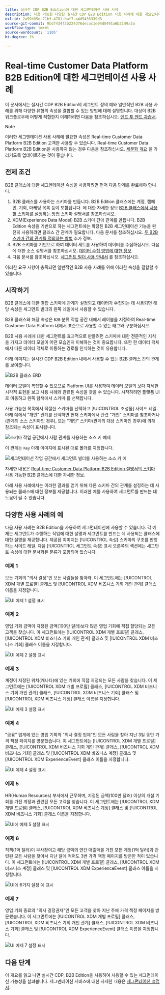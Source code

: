 ```yaml
---
title: 실시간 CDP B2B Edition에 대한 세그먼테이션 사용 사례
description: 사용 가능한 다양한 실시간 CDP B2B Edition 사용 사례에 대한 개요입니다.
exl-id: 2a99b85e-71b3-4781-baf7-a4d5436339d3
source-git-commit: 9bd7434f2b224d76decac1e04d8491a6b3149a3a
workflow-type: tm+mt
source-wordcount: '1105'
ht-degree: 1%

---
```


# Real-time Customer Data Platform B2B Edition에 대한 세그먼테이션 사용 사례

이 문서에서는 실시간 CDP B2B Edition의 세그먼트 정의 예와 일반적인 B2B 사용 사례를 위해 다양한 유형의 속성을 결합할 수 있는 방법에 대해 설명합니다. 대상이 B2B 워크플로우에 어떻게 적합한지 이해하려면 다음을 참조하십시오. [엔드 투 엔드 자습서](../b2b-tutorial.md#create-a-segment-to-evaluate-your-data).

>[!NOTE]
>
>이러한 세그멘테이션 사용 사례에 필요한 속성은 Real-time Customer Data Platform B2B Edition 고객만 사용할 수 있습니다. Real-time Customer Data Platform B2B Edition을 사용하지 않는 경우 다음을 참조하십시오. [세분화 개요](./segmentation-overview.md) 을 가리키도록 업데이트하는 것이 좋습니다.

## 전제 조건

B2B 클래스에 대한 세그멘테이션 속성을 사용하려면 먼저 다음 단계를 완료해야 합니다.

1. B2B 클래스를 사용하는 스키마를 만듭니다. B2B Edition 클래스에는 계정, 캠페인, 기회, 마케팅 목록 등이 포함됩니다. 에 대한 자세한 정보 [B2B 클래스에서 사용할 스키마를 설정하는 방법](../schemas/b2b.md) 스키마 설명서를 참조하십시오.
1. XDM(Experience Data Model) B2B 스키마 간에 관계를 만듭니다. B2B Edition 속성을 기반으로 하는 세그먼트에는 확장된 B2B 세그먼테이션 기능을 완전히 사용하려면 클래스 간 관계가 필요합니다. 다음 문서를 참조하십시오. [두 B2B 스키마 간의 관계를 정의하는 방법](../../xdm/tutorials/relationship-b2b.md) 추가 정보.
1. B2B 스키마를 기반으로 하여 데이터 세트를 사용하여 데이터를 수집하십시오. 다음에 대한 소스 설명서를 참조하십시오. [데이터 수집 방법에 대한 정보](../../sources/connectors/adobe-applications/marketo/marketo.md).
1. 다음 문서를 참조하십시오. [세그먼트 빌더 사용 안내서](../../segmentation/ui/segment-builder.md) 를 참조하십시오.

이러한 요구 사항이 충족되면 일반적인 B2B 사용 사례를 위해 이러한 속성을 결합할 수 있습니다.

## 시작하기

B2B 클래스에 대한 결합 스키마에 관계가 설정되고 데이터가 수집되는 데 사용되면 해당 속성은 세그먼트 빌더의 왼쪽 레일에서 사용할 수 있습니다.

B2B 클래스와 해당 속성은 `B2B` 분류 작업 공간 내에서 레이블을 지정하여 Real-time Customer Data Platform 내에서 표준으로 사용할 수 있는 태그와 구분하십시오.

B2B 사용 사례에 대한 세그먼트를 효과적으로 만들려면 스키마에 대한 전문적인 지식을 가지고 데이터 모델이 어떤 모습인지 이해하는 것이 중요합니다. 또한 한 데이터 객체에서 다른 데이터 객체로 이동하는 경로를 인식하는 것이 유용합니다.

아래 이미지는 실시간 CDP B2B Edition 내에서 사용할 수 있는 B2B 클래스 간의 관계를 보여줍니다.

![B2B 클래스 ERD](../assets/segmentation/b2b-classes.png)

데이터 모델이 복잡할 수 있으므로 Platform UI를 사용하여 데이터 모델의 보다 자세한 시각적 표현을 보고 사용 사례와 관련된 속성을 찾을 수 있습니다. 시작하려면 플랫폼 UI로 이동하고 왼쪽 탐색에서 스키마 를 선택합니다.

사용 가능한 목록에서 적절한 스키마를 선택하고 [!UICONTROL 조성물] 사이드 레일. 아래 예에서 &quot;개인&quot; 관계를 선택하면 현재 스키마에서 관련 &quot;개인&quot; 스키마를 참조하거나(관계의 소스 스키마인 경우), 또는 &quot;개인&quot; 스키마(관계의 대상 스키마인 경우)에 의해 참조되는 속성이 표시됩니다.

![스키마 작업 공간에서 사람 관계를 사용하는 소스 키 예제](../assets/segmentation/source-key-schema-relationship-example.png)

이 관계는 `Key` 아래 이미지에 표시된 대로 폴더를 지정합니다.

![세그먼테이션 작업 공간에서 세그먼트 빌더를 사용하는 소스 키 예](../assets/segmentation/source-key-segmentation-example.png)

자세한 내용은 [Real-time Customer Data Platform B2B Edition 설명서의 스키마](../schemas/b2b.md) 사용 가능한 B2B 클래스에 대한 자세한 정보.

아래 사용 사례에서는 이러한 결과를 얻기 위해 다른 스키마 간의 관계를 설정하는 데 사용되는 클래스에 대한 정보를 제공합니다. 이러한 예를 사용하여 세그먼트를 만드는 데 도움이 될 수 있습니다.

## 다양한 사용 사례의 예

다음 사용 사례는 B2B Edition을 사용하여 세그먼테이션에 사용할 수 있습니다. 각 예제는 세그먼트가 수행하는 작업에 대한 설명과 세그먼트를 만드는 데 사용되는 클래스에 대한 설명을 제공합니다. 제공된 이미지는 [!UICONTROL 속성] 스키마의 구조를 반영하는 사이드 레일. 다음 [!UICONTROL 세그먼트 속성] 표시 오른쪽의 섹션에는 세그먼트 속성에 대한 문서화된 분류가 포함되어 있습니다.

### 예제 1

모든 기회의 &quot;의사 결정&quot;인 모든 사람들을 찾아라. 이 세그먼트에는 [!UICONTROL XDM 개별 프로필] 클래스 및 [!UICONTROL XDM 비즈니스 기회 개인 관계] 클래스 이름을 지정합니다.

![UI 예제 1 설정 표시](../assets/segmentation/example-1.png)

### 예제 2

영업 기회 금액이 지정된 금액(100만 달러)보다 많은 영업 기회에 직접 할당되는 모든 고객을 찾습니다. 이 세그먼트에는 [!UICONTROL XDM 개별 프로필] 클래스, [!UICONTROL XDM 비즈니스 기회 개인 관계] 클래스 및 [!UICONTROL XDM 비즈니스 기회] 클래스 이름을 지정합니다.

![UI 예제 2 설정 표시](../assets/segmentation/example-2.png)

### 예제 3

계정이 지정된 위치(캐나다)에 있는 기회에 직접 지정되는 모든 사람을 찾습니다. 이 세그먼트에는 [!UICONTROL XDM 개별 프로필] 클래스, [!UICONTROL XDM 비즈니스 기회 개인 관계] 클래스, [!UICONTROL XDM 비즈니스 기회] 클래스 및 [!UICONTROL XDM 비즈니스 계정] 클래스 이름을 지정합니다.

![UI 예제 3 설정 표시](../assets/segmentation/example-3.png)

### 예제 4

&quot;금융&quot; 업계에 있는 영업 기회의 &quot;의사 결정 업체&quot;인 모든 사람을 찾아 지난 3일 동안 가격 책정 페이지를 방문했습니다. 이 세그먼트에는 [!UICONTROL XDM 개별 프로필] 클래스, [!UICONTROL XDM 비즈니스 기회 개인 관계] 클래스, [!UICONTROL XDM 비즈니스 기회] 클래스 및 [!UICONTROL XDM 비즈니스 계정] 클래스 및 [!UICONTROL XDM ExperienceEvent] 클래스 이름을 지정합니다.

![UI 예제 4 설정 표시](../assets/segmentation/example-4.png)

### 예제 5

HR(Human Resources) 부서에서 근무하며, 지정된 금액(100만 달러) 이상의 개설 기회를 가진 계정과 관련된 모든 고객을 찾습니다. 이 세그먼트에는 [!UICONTROL XDM 개별 프로필] 클래스, [!UICONTROL XDM 비즈니스 계정] 클래스 및 [!UICONTROL XDM 비즈니스 기회] 클래스 이름을 지정합니다.

![UI에 예제 5 설정 표시](../assets/segmentation/example-5.png)

### 예제 6

직책(1억 달러)이 부사장이고 해당 금액의 연간 매출액을 가진 모든 계정(1억 달러)과 관련된 모든 사람을 찾아서 지난 달에 적어도 3번 가격 책정 페이지를 방문한 적이 있습니다. 이 세그먼트에는 [!UICONTROL XDM 개별 프로필] 클래스, [!UICONTROL XDM 비즈니스 계정] 클래스 및 [!UICONTROL XDM ExperienceEvent] 클래스 이름을 지정합니다.

![UI에 6가지 설정 예 표시](../assets/segmentation/example-6.png)

### 예제 7

영업 기회 종료의 &quot;의사 결정권자&quot;인 모든 고객을 찾아 지난 주에 가격 책정 페이지를 방문했습니다. 이 세그먼트에는 [!UICONTROL XDM 개별 프로필] 클래스, [!UICONTROL XDM 비즈니스 기회 개인 관계] 클래스, [!UICONTROL XDM 비즈니스 기회] 클래스 및 [!UICONTROL XDM ExperienceEvent] 클래스 이름을 지정합니다.

![UI 예제 7 설정 표시](../assets/segmentation/example-7.png)

## 다음 단계

이 개요를 읽고 나면 실시간 CDP, B2B Edition을 사용하여 사용할 수 있는 세그먼테이션 가능성을 살펴봅니다. 세그멘테이션 서비스에 대한 자세한 내용은 [세그먼테이션 설명서](../../segmentation/home.md).
